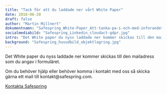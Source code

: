 ```yaml
---
title: "Tack för att du laddade ner vårt White Paper"
date: 2018-06-20
draft: false
author: "Martin Millnert"
dokumentnamn: "Safespring_White-Paper_Att-tanka-pa-i-och-med-inforandet-av-GDPR-och-CLOUD-act.pdf"
socialmediabild: "Safespring_Linkedin_cloudact-gdpr.jpg"
intro: "Det White paper du nyss laddade ner kommer skickas till den mailadress som du angav i formuläret."
background: "Safespring_huvudbild_objektlagring.jpg"
---
```


<div class="ingress"><p>Det White paper du nyss laddade ner kommer skickas till den mailadress som du angav i formuläret.</p></div>

<p>Om du behöver hjälp eller behöver komma i kontakt med oss så skicka gärna ett mail till kontakt@safespring.com.</p>

<a id="text-button" href="/kontakt">Kontakta Safespring</a>
